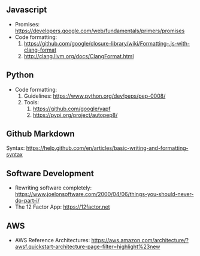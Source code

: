 

## Javascript
* Promises: https://developers.google.com/web/fundamentals/primers/promises
* Code formatting:
  1. https://github.com/google/closure-library/wiki/Formatting-.js-with-clang-format
  1. http://clang.llvm.org/docs/ClangFormat.html

## Python
* Code formatting:
  1. Guidelines: https://www.python.org/dev/peps/pep-0008/
  1. Tools:
     1. https://github.com/google/yapf
     1. https://pypi.org/project/autopep8/
     
## Github Markdown
Syntax: https://help.github.com/en/articles/basic-writing-and-formatting-syntax

## Software Development
* Rewriting software completely: https://www.joelonsoftware.com/2000/04/06/things-you-should-never-do-part-i/
* The 12 Factor App: https://12factor.net

## AWS
* AWS Reference Architectures: https://aws.amazon.com/architecture/?awsf.quickstart-architecture-page-filter=highlight%23new
